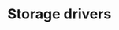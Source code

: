 <!--[metadata]>
+++
title = "Storage drivers"
description = "Explains how to use the in-memory storage drivers"
keywords = ["registry, service, driver, images, storage,  in-memory"]
[main.menu]
identifier="mn_registry_drivers"
+++
<![end-metadata]-->

# Storage drivers
